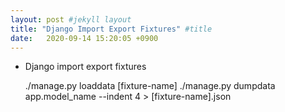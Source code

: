 ```yaml
---
layout: post #jekyll layout
title: "Django Import Export Fixtures" #title 
date:   2020-09-14 15:20:05 +0900                 
---
```


-   Django import export fixtures

    ./manage.py loaddata [fixture-name]
    ./manage.py dumpdata app.model_name --indent 4 > [fixture-name].json

